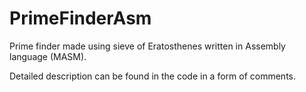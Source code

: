 # PrimeFinderAsm

Prime finder made using sieve of Eratosthenes written in Assembly language (MASM).

Detailed description can be found in the code in a form of comments.